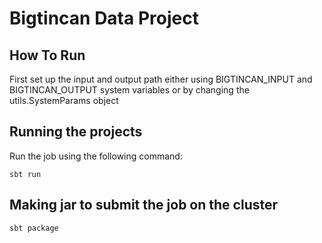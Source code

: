 # Bigtincan Data Project

## How To Run

First set up the input and output path either using BIGTINCAN_INPUT and BIGTINCAN_OUTPUT system variables or by changing the utils.SystemParams object

## Running the projects

Run the job using the following command:
```
sbt run
```

## Making jar to submit the job on the cluster

```
sbt package
```

